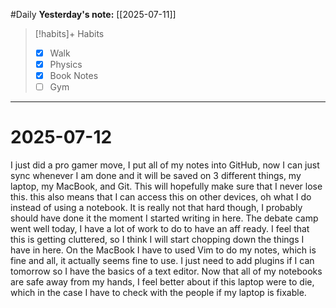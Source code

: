 #Daily
**Yesterday's note:** [[2025-07-11]]

> [!habits]+ Habits 
>- [x] Walk
>- [x] Physics 
> - [x] Book Notes
> - [ ] Gym

<hr>

# 2025-07-12

I just did a pro gamer move, I put all of my notes into GitHub, now I can just sync whenever I am done and it will be saved on 3 different things, my laptop, my MacBook, and Git. This will hopefully make sure that I never lose this. this also means that I can access this on other devices, oh what I do instead of using a notebook. It is really not that hard though, I probably should have done it the moment I started writing in here. The debate camp went well today, I have a lot of work to do to have an aff ready.  I feel that this is getting cluttered, so I think I will start chopping down the things I have in here. On the MacBook I have to used Vim to do my notes, which is fine and all, it actually seems fine to use. I just need to add plugins if I can tomorrow so I have the basics of a text editor. Now that all of my notebooks are safe away from my hands, I feel better about if this laptop were to die, which in the case I have to check with the people if my laptop is fixable. 
